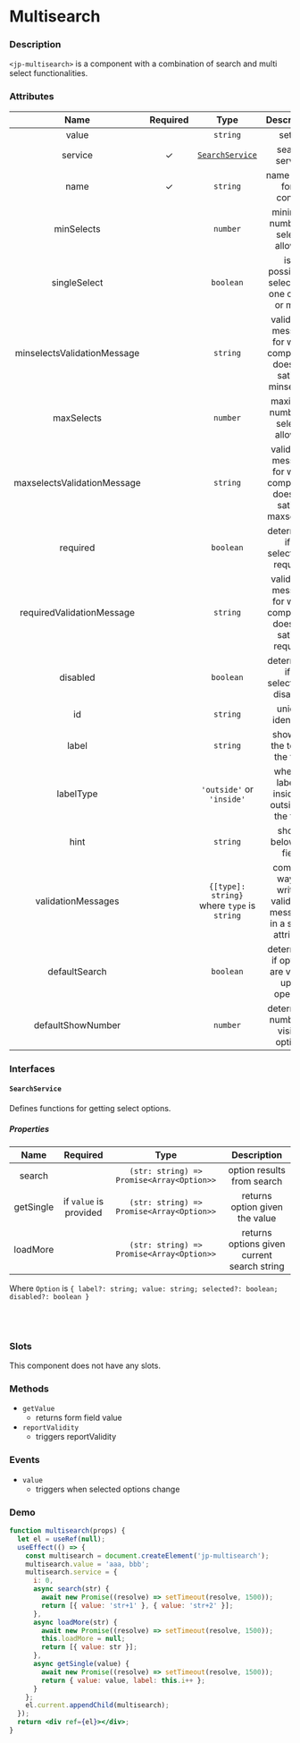 # Multisearch

### Description

`<jp-multisearch>` is a component with a combination of search and multi select functionalities.

### Attributes

|            Name             | Required |                    Type                     |                            Description                            |
| :-------------------------: | :------: | :-----------------------------------------: | :---------------------------------------------------------------: |
|            value            |          |                  `string`                   |                              setter                               |
|           service           |    ✓     |      [`SearchService`](#searchservice)      |                          search service                           |
|            name             |    ✓     |                  `string`                   |                     name of the form control                      |
|         minSelects          |          |                  `number`                   |                 minimum number of selects allowed                 |
|        singleSelect         |          |                  `boolean`                  |         is it possible to select only one option or more          |
| minselectsValidationMessage |          |                  `string`                   | validation message for when component does not satisfy minselects |
|         maxSelects          |          |                  `number`                   |                 maximum number of selects allowed                 |
| maxselectsValidationMessage |          |                  `string`                   | validation message for when component does not satisfy maxselects |
|          required           |          |                  `boolean`                  |               determines if a selection is required               |
|  requiredValidationMessage  |          |                  `string`                   |  validation message for when component does not satisfy required  |
|          disabled           |          |                  `boolean`                  |               determines if a selection is disabled               |
|             id              |          |                  `string`                   |                         unique identifier                         |
|            label            |          |                  `string`                   |                   shows at the top of the field                   |
|          labelType          |          |          `'outside'` or `'inside'`          |          whether label is inside or outside of the field          |
|            hint             |          |                  `string`                   |                       shows below the field                       |
|     validationMessages      |          | `{[type]: string}` where `type` is `string` | compact way of writing validation messages in a single attribute  |
|        defaultSearch        |          |                  `boolean`                  |          determines if options are visible upon opening           |
|      defaultShowNumber      |          |                  `number`                   |                determines number of visible options               |

### Interfaces

#### `SearchService`

Defines functions for getting select options.

##### Properties

| **Name**  |      **Required**      |                 **Type**                  |               **Description**               |
| :-------: | :--------------------: | :---------------------------------------: | :-----------------------------------------: |
|  search   |                        | `(str: string) => Promise<Array<Option>>` |         option results from search          |
| getSingle | if `value` is provided | `(str: string) => Promise<Array<Option>>` |       returns option given the value        |
| loadMore  |                        | `(str: string) => Promise<Array<Option>>` | returns options given current search string |

Where `Option` is `{ label?: string; value: string; selected?: boolean; disabled?: boolean }`

<br></br>

### Slots

This component does not have any slots.

### Methods

- `getValue`
  - returns form field value
- `reportValidity`
  - triggers reportValidity

### Events

- `value`
  - triggers when selected options change

### Demo

```jsx live
function multisearch(props) {
  let el = useRef(null);
  useEffect(() => {
    const multisearch = document.createElement('jp-multisearch');
    multisearch.value = 'aaa, bbb';
    multisearch.service = {
      i: 0,
      async search(str) {
        await new Promise((resolve) => setTimeout(resolve, 1500));
        return [{ value: 'str+1' }, { value: 'str+2' }];
      },
      async loadMore(str) {
        await new Promise((resolve) => setTimeout(resolve, 1500));
        this.loadMore = null;
        return [{ value: str }];
      },
      async getSingle(value) {
        await new Promise((resolve) => setTimeout(resolve, 1500));
        return { value: value, label: this.i++ };
      }
    };
    el.current.appendChild(multisearch);
  });
  return <div ref={el}></div>;
}
```
